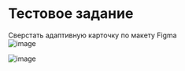 # Тестовое задание 

Сверстать адаптивную карточку по макету Figma <br>
![image](https://user-images.githubusercontent.com/48648751/197192848-b7825d60-5abb-465d-ab2d-0287effdb976.png)

![image](https://user-images.githubusercontent.com/48648751/197192871-8c3c3405-3b52-4c2b-b457-c2f0eafbd235.png)
